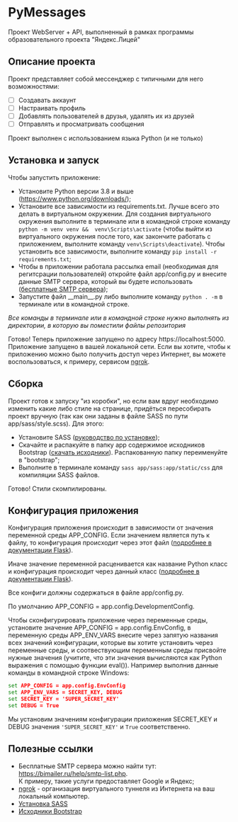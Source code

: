 # PyMessages

Проект WebServer + API, выполненный в рамках программы образовательного проекта 
"Яндекс.Лицей"

## Описание проекта

Проект представляет собой мессенджер с типичными для него возможностями:
- [ ] Создавать аккаунт
- [ ] Настраивать профиль
- [ ] Добавлять пользователей в друзья, удалять их из друзей
- [ ] Отправлять и просматривать сообщения

Проект выполнен с использованием языка Python (и не только)

## Установка и запуск

Чтобы запустить приложение:
* Установите Python версии 3.8 и выше (https://www.python.org/downloads/);
* Установите все зависимости из requirements.txt. Лучше всего это делать в 
виртуальном окружении. Для создания виртуального окружения выполните в 
терминале или в командной строке команду `python -m venv venv && 
venv\Scripts\activate` (чтобы выйти из виртуального окружения после того, как 
закончите работать с приложением, выполните команду `venv\Scripts\deactivate`). 
Чтобы установить все зависимости, выполните команду 
`pip install -r requirements.txt`;
* Чтобы в приложении работала рассылка email (необходимая для регитсрации 
пользователей) откройте файл app/config.py и внесите данные SMTP сервера, 
который вы будете использовать ([бесплатные SMTP сервера](#полезные-ссылки));
* Запустите файл \_\_main\_\_.py либо выполните команду `python . -m`  в 
терминале или в командной строке.

*Все команды в терминале или в командной строке нужно выполнять из директории, 
в которую вы поместили файлы репозитория*

Готово! Теперь приложение запущено по адресу https://localhost:5000. Приложение 
запущено в вашей локальной сети. Если вы хотите, чтобы к приложению можно было 
получить доступ через Интернет, вы можете воспользоваться, к примеру, сервисом 
[ngrok](https://ngrok.com/).

## Сборка

Проект готов к запуску "из коробки", но если вам вдруг необходимо изменить 
какие либо стиле на странице, придёться пересобирать проект вручную (так как 
они заданы в файле SASS по пути app/sass/style.scss). Для этого:

* Установите SASS ([руководство по установке](#полезные-ссылки));
* Скачайте и распакуйте в папку app содержимое исходников Bootstrap 
([скачать исходники](#полезные-ссылки)). Распакованную папку переименуйте в 
"bootstrap";
* Выполните в терминале команду `sass app/sass:app/static/css` для компиляции 
SASS файлов.

Готово! Стили скомпилированы.

## Конфигурация приложения

Конфигурация приложения происходит в зависимости от значения переменной среды 
APP_CONFIG. Если значением является путь к файлу, то конфигурация происходит 
через этот файл ([подробнее в документации Flask](
https://flask.palletsprojects.com/en/1.1.x/config/#configuring-from-files)). 

Иначе значение переменной расценивается как название Python класс и 
конфигурация происходит через данный класс ([подробнее в документации Flask](
https://flask.palletsprojects.com/en/1.1.x/config/#development-production)).

Все конфиги должны содержаться в файле app/config.py.

По умолчанию APP_CONFIG = app.config.DevelopmentConfig.

Чтобы сконфигурировать приложение через переменные среды, установите
значение APP_CONFIG = app.config.EnvConfig, в переменную среды APP_ENV_VARS
внесите через запятую названия всех значений конфигурации, которые вы хотите
установить через переменные среды, и соотвествующим переменным среды
присвойте нужные значения (учитите, что эти значения вычисляются как Python
выражения с помощью функции eval()). Например выполнив данные команды в 
командной строке Windows:

```cmd
set APP_CONFIG = app.config.EnvConfig
set APP_ENV_VARS = SECRET_KEY, DEBUG
set SECRET_KEY = 'SUPER_SECRET_KEY'
set DEBUG = True
```

Мы установим значениям конфигурации приложения SECRET_KEY и DEBUG значения 
`'SUPER_SECRET_KEY'` и `True` соответственно.

## Полезные ссылки

* Бесплатные SMTP сервера можно найти тут:  
https://bimailer.ru/help/smtp-list.php.  
К примеру, такие услуги предоставляет Google и Яндекс;
* [ngrok](https://ngrok.com/) - организация виртуального туннеля из Интернета 
на ваш локальный компьютер.
* [Установка SASS](https://sass-scss.ru/install/)
* [Исходники Bootstrap](
https://bootstrap-4.ru/docs/4.1/getting-started/download/)
